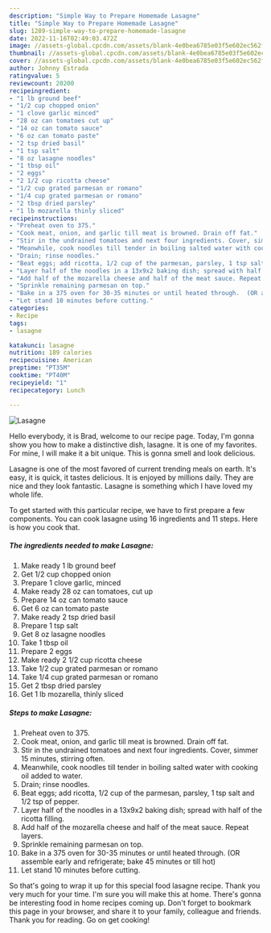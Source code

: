 ```yaml
---
description: "Simple Way to Prepare Homemade Lasagne"
title: "Simple Way to Prepare Homemade Lasagne"
slug: 1289-simple-way-to-prepare-homemade-lasagne
date: 2022-11-16T02:49:03.472Z
image: //assets-global.cpcdn.com/assets/blank-4e0bea6785e03f5e602ec562f230caae08da540cada707380b4fe1bbebba43da.png
thumbnail: //assets-global.cpcdn.com/assets/blank-4e0bea6785e03f5e602ec562f230caae08da540cada707380b4fe1bbebba43da.png
cover: //assets-global.cpcdn.com/assets/blank-4e0bea6785e03f5e602ec562f230caae08da540cada707380b4fe1bbebba43da.png
author: Johnny Estrada
ratingvalue: 5
reviewcount: 20200
recipeingredient:
- "1 lb ground beef"
- "1/2 cup chopped onion"
- "1 clove garlic minced"
- "28 oz can tomatoes cut up"
- "14 oz can tomato sauce"
- "6 oz can tomato paste"
- "2 tsp dried basil"
- "1 tsp salt"
- "8 oz lasagne noodles"
- "1 tbsp oil"
- "2 eggs"
- "2 1/2 cup ricotta cheese"
- "1/2 cup grated parmesan or romano"
- "1/4 cup grated parmesan or romano"
- "2 tbsp dried parsley"
- "1 lb mozarella thinly sliced"
recipeinstructions:
- "Preheat oven to 375."
- "Cook meat, onion, and garlic till meat is browned. Drain off fat."
- "Stir in the undrained tomatoes and next four ingredients. Cover, simmer 15 minutes, stirring often."
- "Meanwhile, cook noodles till tender in boiling salted water with cooking oil added to water."
- "Drain; rinse noodles."
- "Beat eggs; add ricotta, 1/2 cup of the parmesan, parsley, 1 tsp salt and 1/2 tsp of pepper."
- "Layer half of the noodles in a 13x9x2 baking dish; spread with half of the ricotta filling."
- "Add half of the mozarella cheese and half of the meat sauce. Repeat layers."
- "Sprinkle remaining parmesan on top."
- "Bake in a 375 oven for 30-35 minutes or until heated through.  (OR assemble early and refrigerate; bake 45 minutes or till hot)"
- "Let stand 10 minutes before cutting."
categories:
- Recipe
tags:
- lasagne

katakunci: lasagne 
nutrition: 189 calories
recipecuisine: American
preptime: "PT35M"
cooktime: "PT40M"
recipeyield: "1"
recipecategory: Lunch

---
```



![Lasagne](//assets-global.cpcdn.com/assets/blank-4e0bea6785e03f5e602ec562f230caae08da540cada707380b4fe1bbebba43da.png)

Hello everybody, it is Brad, welcome to our recipe page. Today, I'm gonna show you how to make a distinctive dish, lasagne. It is one of my favorites. For mine, I will make it a bit unique. This is gonna smell and look delicious.

Lasagne is one of the most favored of current trending meals on earth. It's easy, it is quick, it tastes delicious. It is enjoyed by millions daily. They are nice and they look fantastic. Lasagne is something which I have loved my whole life.




To get started with this particular recipe, we have to first prepare a few components. You can cook lasagne using 16 ingredients and 11 steps. Here is how you cook that.

<!--inarticleads1-->

##### The ingredients needed to make Lasagne:

1. Make ready 1 lb ground beef
1. Get 1/2 cup chopped onion
1. Prepare 1 clove garlic, minced
1. Make ready 28 oz can tomatoes, cut up
1. Prepare 14 oz can tomato sauce
1. Get 6 oz can tomato paste
1. Make ready 2 tsp dried basil
1. Prepare 1 tsp salt
1. Get 8 oz lasagne noodles
1. Take 1 tbsp oil
1. Prepare 2 eggs
1. Make ready 2 1/2 cup ricotta cheese
1. Take 1/2 cup grated parmesan or romano
1. Take 1/4 cup grated parmesan or romano
1. Get 2 tbsp dried parsley
1. Get 1 lb mozarella, thinly sliced




<!--inarticleads2-->

##### Steps to make Lasagne:

1. Preheat oven to 375.
1. Cook meat, onion, and garlic till meat is browned. Drain off fat.
1. Stir in the undrained tomatoes and next four ingredients. Cover, simmer 15 minutes, stirring often.
1. Meanwhile, cook noodles till tender in boiling salted water with cooking oil added to water.
1. Drain; rinse noodles.
1. Beat eggs; add ricotta, 1/2 cup of the parmesan, parsley, 1 tsp salt and 1/2 tsp of pepper.
1. Layer half of the noodles in a 13x9x2 baking dish; spread with half of the ricotta filling.
1. Add half of the mozarella cheese and half of the meat sauce. Repeat layers.
1. Sprinkle remaining parmesan on top.
1. Bake in a 375 oven for 30-35 minutes or until heated through.  (OR assemble early and refrigerate; bake 45 minutes or till hot)
1. Let stand 10 minutes before cutting.




So that's going to wrap it up for this special food lasagne recipe. Thank you very much for your time. I'm sure you will make this at home. There's gonna be interesting food in home recipes coming up. Don't forget to bookmark this page in your browser, and share it to your family, colleague and friends. Thank you for reading. Go on get cooking!
